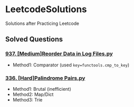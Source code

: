 # LeetcodeSolutions
Solutions after Practicing Leetcode

## Solved Questions

### [937. [Medium]Reorder Data in Log Files.py](https://github.com/cozyan/LeetcodeSolutions/blob/main/937.%20Reorder%20Data%20in%20Log%20Files.py)
- Method1: Comparator (used <code>key=functools.cmp_to_key</code>)

### [336. [Hard]Palindrome Pairs.py](https://github.com/cozyan/LeetcodeSolutions/blob/main/Solution/336.%20%5BHard%5DPalindrome%20Pairs.py)
- Method1: Brutal (inefficient)
- Method2: Map/Dict
- Method3: Trie
